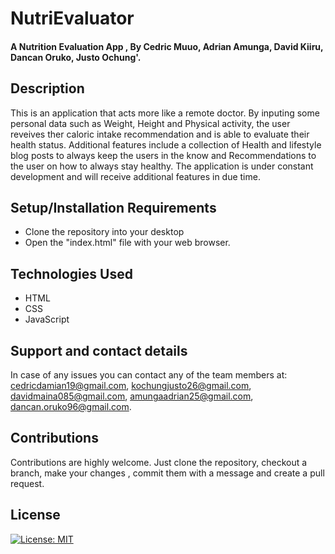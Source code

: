 # NutriEvaluator
#### A Nutrition Evaluation App , By Cedric Muuo, Adrian Amunga, David Kiiru, Dancan Oruko, Justo Ochung'.
## Description
This is an application that acts more like a remote doctor. By inputing some personal data such as Weight, Height and Physical activity, the user reveives ther caloric intake recommendation and is able to evaluate their health status. Additional features include a collection of Health and lifestyle blog posts to always keep the users in the know and Recommendations to the user on how to always stay healthy. The application is under constant development and will receive additional features in due time.
## Setup/Installation Requirements
* Clone the repository into your desktop
* Open the "index.html" file with your web browser.


## Technologies Used
* HTML
* CSS
* JavaScript
## Support and contact details
In case of any issues  you can contact any of the team members at: 
cedricdamian19@gmail.com,
kochungjusto26@gmail.com,
davidmaina085@gmail.com,
amungaadrian25@gmail.com,
dancan.oruko96@gmail.com.

## Contributions
Contributions are highly welcome. Just clone the repository, checkout a branch, make your changes , commit them with a message and create a pull request.

## License
[![License: MIT](https://img.shields.io/badge/License-MIT-yellow.svg)](https://opensource.org/licenses/MIT)